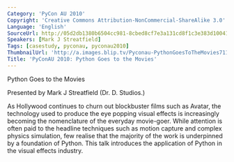 ```yaml
---
Category: 'PyCon AU 2010'
Copyright: 'Creative Commons Attribution-NonCommercial-ShareAlike 3.0'
Language: 'English'
SourceUrl: http://05d2db1380b6504cc981-8cbed8cf7e3a131cd8f1c3e383d10041.r93.cf2.rackcdn.com/pycon-au-2010/476_pyconau-2010-python-goes-to-the-movies.flv
Speakers: [Mark J Streatfield]
Tags: [casestudy, pyconau, pyconau2010]
ThumbnailUrl: 'http://a.images.blip.tv/Pyconau-PythonGoesToTheMovies711.png'
Title: 'PyConAU 2010: Python Goes to the Movies'
---
```

Python Goes to the Movies

Presented by Mark J Streatfield (Dr. D. Studios.)

As Hollywood continues to churn out blockbuster films such as Avatar, the
technology used to produce the eye popping visual effects is increasingly
becoming the nomenclature of the everyday movie-goer. While attention is often
paid to the headline techniques such as motion capture and complex physics
simulation, few realise that the majority of the work is underpinned by a
foundation of Python. This talk introduces the application of Python in the
visual effects industry.
